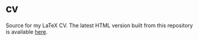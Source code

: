 # cv

Source for my LaTeX CV. The latest HTML version built from this repository is available [here](https://zeyu2001.github.io/cv/).
